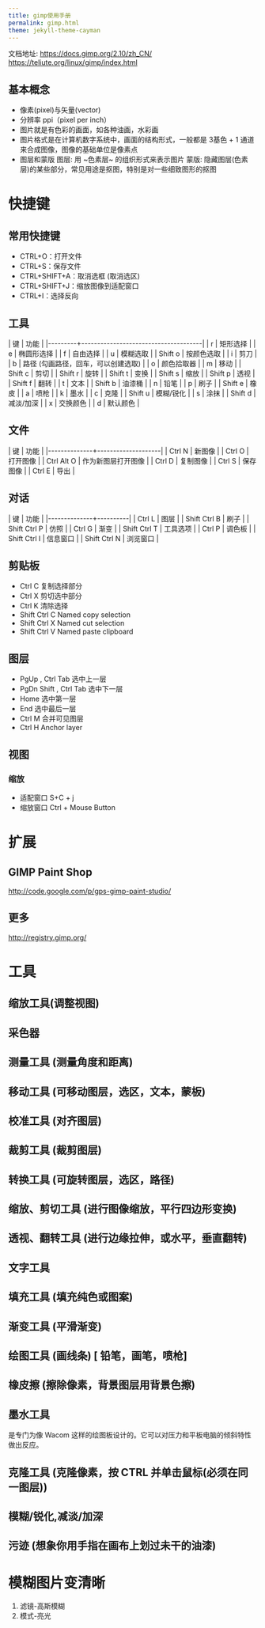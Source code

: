 ```yaml
---
title: gimp使用手册
permalink: gimp.html
theme: jekyll-theme-cayman
---
```


文档地址: https://docs.gimp.org/2.10/zh_CN/
https://teliute.org/linux/gimp/index.html

## 基本概念

- 像素(pixel)与矢量(vector)
- 分辨率 ppi（pixel per inch）
- 图片就是有色彩的画面，如各种油画，水彩画
- 图片格式是在计算机数字系统中，画面的结构形式，一般都是 3基色 + 1 通道 来合成图像，图像的基础单位是像素点  
- 图层和蒙版
    图层: 用 ~色素层~ 的组织形式来表示图片
    蒙版: 隐藏图层(色素层)的某些部分，常见用途是抠图，特别是对一些细致图形的抠图

# 快捷键
## 常用快捷键
 - CTRL+O：打开文件
 - CTRL+S：保存文件
 - CTRL+SHIFT+A：取消选框 (取消选区)
 - CTRL+SHIFT+J：缩放图像到适配窗口
 - CTRL+I：选择反向

## 工具
  | 键      | 功能                                 |
  |---------+--------------------------------------|
  | r       | 矩形选择                             |
  | e       | 椭圆形选择                           |
  | f       | 自由选择                             |
  | u       | 模糊选取                             |
  | Shift o | 按颜色选取                           |
  | i       | 剪刀                                 |
  | b       | 路径  (勾画路径，回车，可以创建选取) |
  | o       | 颜色拾取器                           |
  | m       | 移动                                 |
  | Shift c | 剪切                                 |
  | Shift r | 旋转                                 |
  | Shift t | 变换                                 |
  | Shift s | 缩放                                 |
  | Shift p | 透视                                 |
  | Shift f | 翻转                                 |
  | t       | 文本                                 |
  | Shift b | 油漆桶                               |
  | n       | 铅笔                                 |
  | p       | 刷子                                 |
  | Shift e | 橡皮                                 |
  | a       | 喷枪                                 |
  | k       | 墨水                                 |
  | c       | 克隆                                 |
  | Shift u | 模糊/锐化                            |
  | s       | 涂抹                                 |
  | Shift d | 减淡/加深                            |
  | x       | 交换颜色                             |
  | d       | 默认颜色                             |
## 文件

  | 键           | 功能               |
  |--------------+--------------------|
  | Ctrl N       | 新图像             |
  | Ctrl O       | 打开图像           |
  | Ctrl Alt O   | 作为新图层打开图像 |
  | Ctrl D       | 复制图像           |
  | Ctrl S       | 保存图像           |
  | Ctrl E       | 导出        |
## 对话

  | 键           | 功能     |
  |--------------+----------|
  | Ctrl L       | 图层     |
  | Shift Ctrl B | 刷子     |
  | Shift Ctrl P | 仿照     |
  | Ctrl G       | 渐变     |
  | Shift Ctrl T | 工具选项 |
  | Ctrl P       | 调色板   |
  | Shift Ctrl I | 信息窗口 |
  | Shift Ctrl N | 浏览窗口 |
## 剪贴板
   - Ctrl C 复制选择部分
   - Ctrl X 剪切选中部分
   - Ctrl K 清除选择
   - Shift Ctrl C Named copy selection
   - Shift Ctrl X Named cut selection
   - Shift Ctrl V Named paste clipboard
## 图层
   - PgUp , Ctrl Tab 选中上一层
   - PgDn Shift , Ctrl Tab 选中下一层
   - Home 选中第一层
   - End 选中最后一层
   - Ctrl M 合并可见图层
   - Ctrl H Anchor layer
## 视图
### 缩放

- 适配窗口 S+C + j
- 缩放窗口 Ctrl + Mouse Button

# 扩展
##  GIMP Paint Shop
   http://code.google.com/p/gps-gimp-paint-studio/
## 更多
   http://registry.gimp.org/

# 工具 
## 缩放工具(调整视图)
## 采色器
## 测量工具 (测量角度和距离)
## 移动工具 (可移动图层，选区，文本，蒙板)
## 校准工具 (对齐图层)
## 裁剪工具 (裁剪图层)
## 转换工具 (可旋转图层，选区，路径)
## 缩放、剪切工具 (进行图像缩放，平行四边形变换)
## 透视、翻转工具 (进行边缘拉伸，或水平，垂直翻转)
## 文字工具 
## 填充工具 (填充纯色或图案)
## 渐变工具 (平滑渐变)
## 绘图工具 (画线条) [ 铅笔，画笔，喷枪]
## 橡皮擦 (擦除像素，背景图层用背景色擦)
## 墨水工具
是专门为像 Wacom 这样的绘图板设计的。它可以对压力和平板电脑的倾斜特性做出反应。
## 克隆工具 (克隆像素，按 CTRL 并单击鼠标(必须在同一图层))
## 模糊/锐化,减淡/加深
## 污迹 (想象你用手指在画布上划过未干的油漆)
# 模糊图片变清晰   
  1. 滤镜-高斯模糊
  2. 模式-亮光
